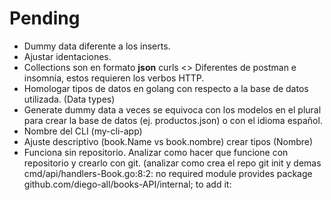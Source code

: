 # Pending

- Dummy data diferente a los inserts.
- Ajustar identaciones.
- Collections son en formato **json** curls <> Diferentes de postman e insomnia, estos requieren los verbos HTTP.
- Homologar tipos de datos en golang con respecto a la base de datos utilizada. (Data types)
- Generate dummy data a veces se equivoca con los modelos en el plural para crear la base de datos (ej. productos.json) o con el idioma español.
- Nombre del CLI (my-cli-app)
- Ajuste descriptivo (book.Name vs book.nombre) crear tipos (Nombre)
- Funciona sin repositorio. Analizar como hacer que funcione con repositorio y crearlo con git. (analizar como crea el repo git init y demas
    cmd/api/handlers-Book.go:8:2: no required module provides package github.com/diego-all/books-API/internal; to add it: